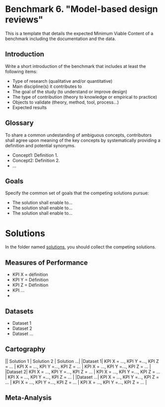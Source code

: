 # Benchmark 6. "Model-based design reviews"

This is a template that details the expected Minimum Viable Content of a benchmark including the documentation and the data.

## Introduction

Write a short introduction of the benchmark that includes at least the following items:

- Type of research (qualitative and/or quantitative)
- Main discipline(s) it contributes to
- The goal of the study (to understand or improve design)
- The type of contribution (theory to knowledge or empirical to practice)
- Objects to validate (theory, method, tool, process...)
- Expected results

## Glossary

To share a common undestanding of ambiguous concepts, contributors shall agree upon meaning of the key concepts by systematically providing a definition and potential synonyms.
- Concept1: Definition 1. 
- Concept2: Definition 2.
- ... 

## Goals

Specify the common set of goals that the competing solutions pursue:
- The solution shall enable to...
- The solution shall enable to...
- The solution shall enable to...

# Solutions

In the folder named [solutions](), you should collect the competing solutions.

## Measures of Performance
- KPI X = définition
- KPI Y = Définition
- KPI Z = Définition
- KPI ...
- 
## Datasets

- Dataset 1
- Dataset 2
- Dataset ...

## Cartography

|| Solution 1 | Solution 2 | Solution ...|
|Dataset 1| KPI X = ..., KPI Y =..., KPI Z = ... | KPI X = ..., KPI Y =..., KPI Z = ... | KPI X = ..., KPI Y =..., KPI Z = ... |
|Dataset 2| KPI X = ..., KPI Y =..., KPI Z = ... | KPI X = ..., KPI Y =..., KPI Z = ... | KPI X = ..., KPI Y =..., KPI Z = ... |
|Dataset ...| KPI X = ..., KPI Y =..., KPI Z = ... | KPI X = ..., KPI Y =..., KPI Z = ... | KPI X = ..., KPI Y =..., KPI Z = ... |


## Meta-Analysis


